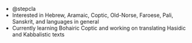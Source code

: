- @stepcla
- Interested in Hebrew, Aramaic, Coptic, Old-Norse, Faroese, Pali, Sanskrit, and languages in general
- Currently learning Bohairic Coptic and working on translating Hasidic and Kabbalistic texts

